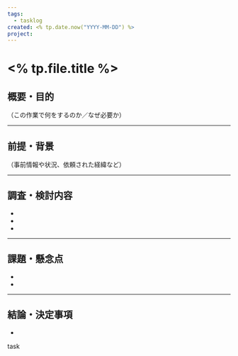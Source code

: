 ```yaml
---
tags:
  - tasklog
created: <% tp.date.now("YYYY-MM-DD") %>
project:
---
```


# <% tp.file.title %>

## 概要・目的

（この作業で何をするのか／なぜ必要か）

---

## 前提・背景

（事前情報や状況、依頼された経緯など）

---

## 調査・検討内容

- 
- 
- 

---

## 課題・懸念点

- 
- 

---

## 結論・決定事項

- 
task